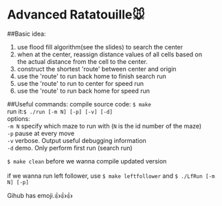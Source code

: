 Advanced Ratatouille:mouse:
====================
##Basic idea:
1. use flood fill algorithm(see the slides) to search the center<br />
2. when at the center, reassign distance values of all cells based on <br />
   the actual distance from the cell to the center.<br />
3. construct the shortest 'route' between center and origin<br />
4. use the 'route' to run back home to finish search run<br />
5. use the 'route' to run to center for speed run<br />
6. use the 'route' to run back home for speed run<br />

##Useful commands:
compile source code: `$ make` <br />
run it:`$ ./run [-m N] [-p] [-v] [-d]`   <br />
options: <br />
	`-m N`	specify which maze to run with (`N` is the id number of the maze)<br />
	`-p`		pause at every move<br />
	`-v`		verbose. Output useful debugging information<br />
	`-d`		demo. Only perform first run (search run)<br />

`$ make clean` before we wanna compile updated version <br />	
if we wanna run left follower, use `$ make leftfollower` and `$ ./LfRun [-m N] [-p]` <br />

Gihub has emoji.:+1::+1::+1:
